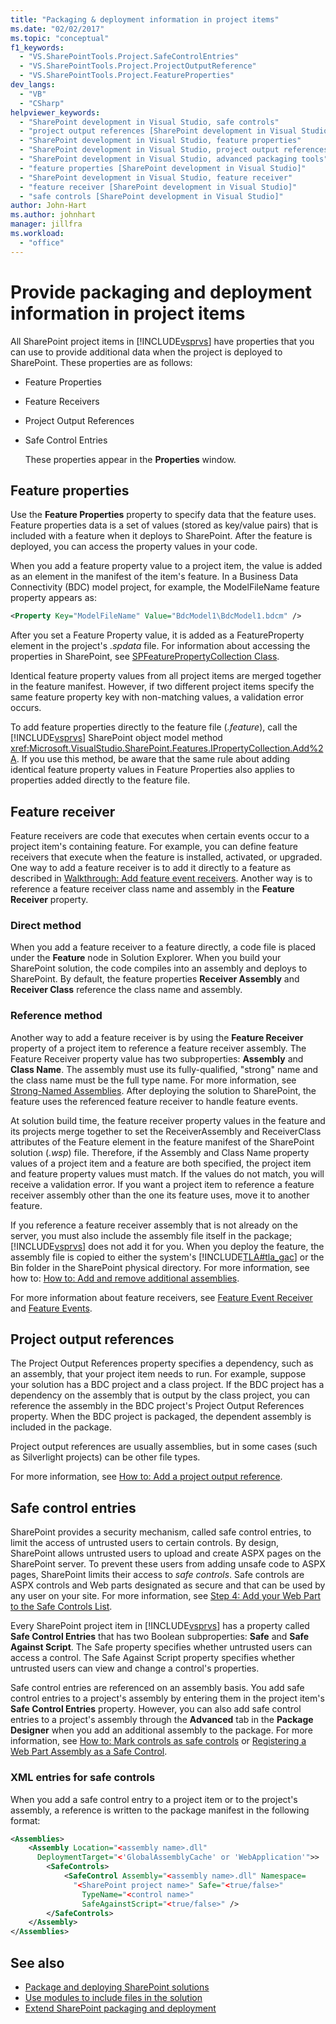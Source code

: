 ```yaml
---
title: "Packaging & deployment information in project items"
ms.date: "02/02/2017"
ms.topic: "conceptual"
f1_keywords:
  - "VS.SharePointTools.Project.SafeControlEntries"
  - "VS.SharePointTools.Project.ProjectOutputReference"
  - "VS.SharePointTools.Project.FeatureProperties"
dev_langs:
  - "VB"
  - "CSharp"
helpviewer_keywords:
  - "SharePoint development in Visual Studio, safe controls"
  - "project output references [SharePoint development in Visual Studio]"
  - "SharePoint development in Visual Studio, feature properties"
  - "SharePoint development in Visual Studio, project output references"
  - "SharePoint development in Visual Studio, advanced packaging tools"
  - "feature properties [SharePoint development in Visual Studio]"
  - "SharePoint development in Visual Studio, feature receiver"
  - "feature receiver [SharePoint development in Visual Studio]"
  - "safe controls [SharePoint development in Visual Studio]"
author: John-Hart
ms.author: johnhart
manager: jillfra
ms.workload:
  - "office"
---
```

# Provide packaging and deployment information in project items
  All SharePoint project items in [!INCLUDE[vsprvs](../sharepoint/includes/vsprvs-md.md)] have properties that you can use to provide additional data when the project is deployed to SharePoint. These properties are as follows:

- Feature Properties

- Feature Receivers

- Project Output References

- Safe Control Entries

  These properties appear in the **Properties** window.

## Feature properties
 Use the **Feature Properties** property to specify data that the feature uses. Feature properties data is a set of values (stored as key/value pairs) that is included with a feature when it deploys to SharePoint. After the feature is deployed, you can access the property values in your code.

 When you add a feature property value to a project item, the value is added as an element in the manifest of the item's feature. In a Business Data Connectivity (BDC) model project, for example, the ModelFileName feature property appears as:

```xml
<Property Key="ModelFileName" Value="BdcModel1\BdcModel1.bdcm" />
```

 After you set a Feature Property value, it is added as a FeatureProperty element in the project's *.spdata* file. For information about accessing the properties in SharePoint, see [SPFeaturePropertyCollection Class](http://go.microsoft.com/fwlink/?LinkId=177391).

 Identical feature property values from all project items are merged together in the feature manifest. However, if two different project items specify the same feature property key with non-matching values, a validation error occurs.

 To add feature properties directly to the feature file (*.feature*), call the [!INCLUDE[vsprvs](../sharepoint/includes/vsprvs-md.md)] SharePoint object model method <xref:Microsoft.VisualStudio.SharePoint.Features.IPropertyCollection.Add%2A>. If you use this method, be aware that the same rule about adding identical feature property values in Feature Properties also applies to properties added directly to the feature file.

## Feature receiver
 Feature receivers are code that executes when certain events occur to a project item's containing feature. For example, you can define feature receivers that execute when the feature is installed, activated, or upgraded. One way to add a feature receiver is to add it directly to a feature as described in [Walkthrough: Add feature event receivers](../sharepoint/walkthrough-add-feature-event-receivers.md). Another way is to reference a feature receiver class name and assembly in the **Feature Receiver** property.

### Direct method
 When you add a feature receiver to a feature directly, a code file is placed under the **Feature** node in Solution Explorer. When you build your SharePoint solution, the code compiles into an assembly and deploys to SharePoint. By default, the feature properties **Receiver Assembly** and **Receiver Class** reference the class name and assembly.

### Reference method
 Another way to add a feature receiver is by using the **Feature Receiver** property of a project item to reference a feature receiver assembly. The Feature Receiver property value has two subproperties: **Assembly** and **Class Name**. The assembly must use its fully-qualified, "strong" name and the class name must be the full type name. For more information, see [Strong-Named Assemblies](http://go.microsoft.com/fwlink/?LinkID=169573). After deploying the solution to SharePoint, the feature uses the referenced feature receiver to handle feature events.

 At solution build time, the feature receiver property values in the feature and its projects merge together to set the ReceiverAssembly and ReceiverClass attributes of the Feature element in the feature manifest of the SharePoint solution (*.wsp*) file. Therefore, if the Assembly and Class Name property values of a project item and a feature are both specified, the project item and feature property values must match. If the values do not match, you will receive a validation error. If you want a project item to reference a feature receiver assembly other than the one its feature uses, move it to another feature.

 If you reference a feature receiver assembly that is not already on the server, you must also include the assembly file itself in the package; [!INCLUDE[vsprvs](../sharepoint/includes/vsprvs-md.md)] does not add it for you. When you deploy the feature, the assembly file is copied to either the system's [!INCLUDE[TLA#tla_gac](../sharepoint/includes/tlasharptla-gac-md.md)] or the Bin folder in the SharePoint physical directory. For more information, see how to: [How to: Add and remove additional assemblies](../sharepoint/how-to-add-and-remove-additional-assemblies.md).

 For more information about feature receivers, see [Feature Event Receiver](http://go.microsoft.com/fwlink/?LinkID=169574) and [Feature Events](http://go.microsoft.com/fwlink/?LinkID=169575).

## Project output references
 The Project Output References property specifies a dependency, such as an assembly, that your project item needs to run. For example, suppose your solution has a BDC project and a class project. If the BDC project has a dependency on the assembly that is output by the class project, you can reference the assembly in the BDC project's Project Output References property. When the BDC project is packaged, the dependent assembly is included in the package.

 Project output references are usually assemblies, but in some cases (such as Silverlight projects) can be other file types.

 For more information, see [How to: Add a project output reference](../sharepoint/how-to-add-a-project-output-reference.md).

## Safe control entries
 SharePoint provides a security mechanism, called safe control entries, to limit the access of untrusted users to certain controls. By design, SharePoint allows untrusted users to upload and create ASPX pages on the SharePoint server. To prevent these   users from adding unsafe code to ASPX pages, SharePoint limits their access to *safe controls*. Safe controls are ASPX controls and Web parts designated as secure and that can be used by any user on your site. For more information, see [Step 4: Add your Web Part to the Safe Controls List](http://go.microsoft.com/fwlink/?LinkID=171014).

 Every SharePoint project item in [!INCLUDE[vsprvs](../sharepoint/includes/vsprvs-md.md)] has a property called **Safe Control Entries** that has two Boolean subproperties: **Safe** and **Safe Against Script**. The Safe property specifies whether untrusted users can access a control. The Safe Against Script property specifies whether untrusted users can view and change a control's properties.

 Safe control entries are referenced on an assembly basis. You add safe control entries to a project's assembly by entering them in the project item's **Safe Control Entries** property. However, you can also add safe control entries to a project's assembly through the **Advanced** tab in the **Package Designer** when you add an additional assembly to the package. For more information, see [How to: Mark controls as safe controls](../sharepoint/how-to-mark-controls-as-safe-controls.md) or [Registering a Web Part Assembly as a Safe Control](http://go.microsoft.com/fwlink/?LinkID=171013).

### XML entries for safe controls
 When you add a safe control entry to a project item or to the project's assembly, a reference is written to the package manifest in the following format:

```xml
<Assemblies>
    <Assembly Location="<assembly name>.dll"
      DeploymentTarget="<'GlobalAssemblyCache' or 'WebApplication'">>
        <SafeControls>
            <SafeControl Assembly="<assembly name>.dll" Namespace=
              "<SharePoint project name>" Safe="<true/false>"
                TypeName="<control name>"
                SafeAgainstScript="<true/false>" />
        </SafeControls>
    </Assembly>
</Assemblies>
```

## See also
- [Package and deploying SharePoint solutions](../sharepoint/packaging-and-deploying-sharepoint-solutions.md)
- [Use modules to include files in the solution](../sharepoint/using-modules-to-include-files-in-the-solution.md)
- [Extend SharePoint packaging and deployment](../sharepoint/extending-sharepoint-packaging-and-deployment.md)
